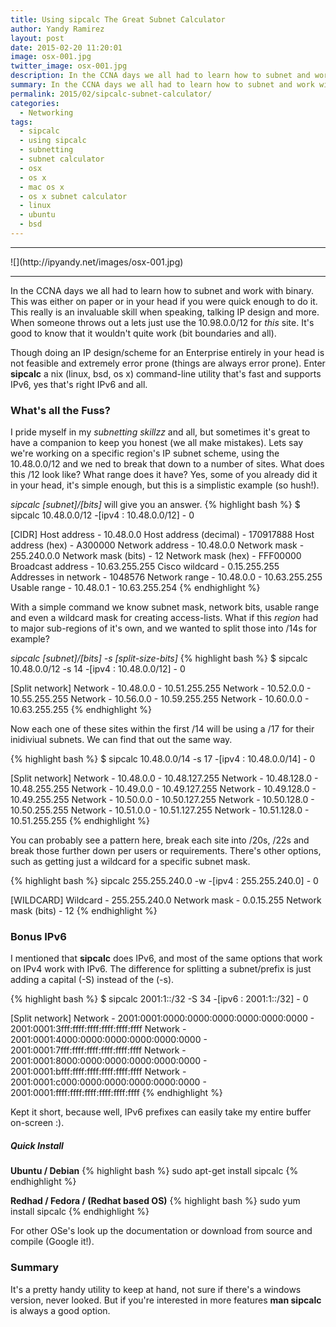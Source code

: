 ```yaml
---
title: Using sipcalc The Great Subnet Calculator
author: Yandy Ramirez
layout: post
date: 2015-02-20 11:20:01
image: osx-001.jpg
twitter_image: osx-001.jpg
description: In the CCNA days we all had to learn how to subnet and work with binary. This was either on paper or in your head if you were quick enough to do it. This really is an invaluable skill when speaking, talking IP design and more. When someone throws out a lets just use the 10.98.0.0/12 for this site. It's good to know that it wouldn't quite work (bit boundaries and all)
summary: In the CCNA days we all had to learn how to subnet and work with binary. This was either on paper or in your head if you were quick enough to do it. This really is an invaluable skill when speaking, talking IP design and more. When someone throws out a lets just use the 10.98.0.0/12 for this site. It's good to know that it wouldn't quite work (bit boundaries and all)...
permalink: 2015/02/sipcalc-subnet-calculator/
categories:
  - Networking
tags:
  - sipcalc
  - using sipcalc
  - subnetting
  - subnet calculator
  - osx
  - os x
  - mac os x
  - os x subnet calculator
  - linux
  - ubuntu
  - bsd
---
```

<hr>
![](http://ipyandy.net/images/osx-001.jpg)
<hr>

In the CCNA days we all had to learn how to subnet and work with binary. This was either on paper or in your head if you were quick enough to do it. This really is an invaluable skill when speaking, talking IP design and more. When someone throws out a lets just use the 10.98.0.0/12 for *this* site. It's good to know that it wouldn't quite work (bit boundaries and all). 

Though doing an IP design/scheme for an Enterprise entirely in your head is not feasible and extremely error prone (things are always error prone). Enter **sipcalc** a nix (linux, bsd, os x) command-line utility that's fast and supports IPv6, yes that's right IPv6 and all.
<!--more-->
<script async src="//pagead2.googlesyndication.com/pagead/js/adsbygoogle.js"></script>
<!-- ipy_responsive_2_text -->
<ins class="adsbygoogle"
     style="display:block"
     data-ad-client="ca-pub-2031545302097188"
     data-ad-slot="7544446295"
     data-ad-format="auto"></ins>
<script>
(adsbygoogle = window.adsbygoogle || []).push({});
</script>

### What's all the Fuss?

I pride myself in my *subnetting skillzz* and all, but sometimes it's great to have a companion to keep you honest (we all make mistakes). Lets say we're working on a specific region's IP subnet scheme, using the 10.48.0.0/12 and we ned to break that down to a number of sites. What does this /12 look like? What range does it have? Yes, some of you already did it in your head, it's simple enough, but this is a simplistic example (so hush!).

*sipcalc [subnet]/[bits]* will give you an answer.
{% highlight bash %}
$ sipcalc 10.48.0.0/12
-[ipv4 : 10.48.0.0/12] - 0

[CIDR]
Host address		- 10.48.0.0
Host address (decimal)	- 170917888
Host address (hex)	- A300000
Network address		- 10.48.0.0
Network mask		- 255.240.0.0
Network mask (bits)	- 12
Network mask (hex)	- FFF00000
Broadcast address	- 10.63.255.255
Cisco wildcard		- 0.15.255.255
Addresses in network	- 1048576
Network range		- 10.48.0.0 - 10.63.255.255
Usable range		- 10.48.0.1 - 10.63.255.254
{% endhighlight %}

With a simple command we know subnet mask, network bits, usable range and even a wildcard mask for creating access-lists. What if this *region* had to major sub-regions of it's own, and we wanted to split those into /14s for example? 

*sipcalc [subnet]/[bits] -s [split-size-bits]*
{% highlight bash %}
$ sipcalc 10.48.0.0/12 -s 14
-[ipv4 : 10.48.0.0/12] - 0

[Split network]
Network			- 10.48.0.0       - 10.51.255.255
Network			- 10.52.0.0       - 10.55.255.255
Network			- 10.56.0.0       - 10.59.255.255
Network			- 10.60.0.0       - 10.63.255.255
{% endhighlight %}

Now each one of these sites within the first /14 will be using a /17 for their inidiviual subnets. We can find that out the same way.

{% highlight bash %}
$ sipcalc 10.48.0.0/14 -s 17
-[ipv4 : 10.48.0.0/14] - 0

[Split network]
Network			- 10.48.0.0       - 10.48.127.255
Network			- 10.48.128.0     - 10.48.255.255
Network			- 10.49.0.0       - 10.49.127.255
Network			- 10.49.128.0     - 10.49.255.255
Network			- 10.50.0.0       - 10.50.127.255
Network			- 10.50.128.0     - 10.50.255.255
Network			- 10.51.0.0       - 10.51.127.255
Network			- 10.51.128.0     - 10.51.255.255
{% endhighlight %}

You can probably see a pattern here, break each site into /20s, /22s and break those further down per users or requirements. There's other options, such as getting just a wildcard for a specific subnet mask.

{% highlight bash %}
 sipcalc 255.255.240.0 -w
-[ipv4 : 255.255.240.0] - 0

[WILDCARD]
Wildcard		- 255.255.240.0
Network mask		- 0.0.15.255
Network mask (bits)	- 12
{% endhighlight %}

### Bonus IPv6

I mentioned that **sipcalc** does IPv6, and most of the same options that work on IPv4 work with IPv6. The difference for splitting a subnet/prefix is just adding a capital (-S) instead of the (-s).

{% highlight bash %}
$ sipcalc 2001:1::/32 -S 34
-[ipv6 : 2001:1::/32] - 0

[Split network]
Network			- 2001:0001:0000:0000:0000:0000:0000:0000 -
			  2001:0001:3fff:ffff:ffff:ffff:ffff:ffff
Network			- 2001:0001:4000:0000:0000:0000:0000:0000 -
			  2001:0001:7fff:ffff:ffff:ffff:ffff:ffff
Network			- 2001:0001:8000:0000:0000:0000:0000:0000 -
			  2001:0001:bfff:ffff:ffff:ffff:ffff:ffff
Network			- 2001:0001:c000:0000:0000:0000:0000:0000 -
			  2001:0001:ffff:ffff:ffff:ffff:ffff:ffff
{% endhighlight %}

Kept it short, because well, IPv6 prefixes can easily take my entire buffer on-screen :). 

##### Quick Install

**Ubuntu / Debian**
{% highlight bash %}
sudo apt-get install sipcalc
{% endhighlight %}

**Redhad / Fedora / (Redhat based OS)**
{% highlight bash %}
sudo yum install sipcalc
{% endhighlight %}

For other OSe's look up the documentation or download from source and compile (Google it!).

### Summary

It's a pretty handy utility to keep at hand, not sure if there's a windows version, never looked. But if you're interested in more features **man sipcalc** is always a good option.
